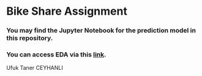 # Bike Share Assignment

### You may find the Jupyter Notebook for the prediction model in this repository.
### You can access EDA via this [link](https://tanerceyhanli.github.io/Bike-Share-Demand-Prediction-in-San-Francisco).

Ufuk Taner CEYHANLI
